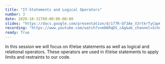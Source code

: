 ```yaml
---
title: "If-Statements and Logical Operators"
number: 3
date: 2020-10-31T00:00:00-00:00
slides: "https://docs.google.com/presentation/d/177R-Qf3Ae_VJrtkrTyCqw6m8JRnz7ix6Fo65YJU_P-M/edit?usp=sharing"
recording: "https://www.youtube.com/watch?v=m86RqDS_cAg&ab_channel=SchulichIgnite"
ready: True
---
```


In this session we will focus on if/else statements as well as logical and relational operators. These operators are used in if/else statements to apply limits and restraints to our code.
